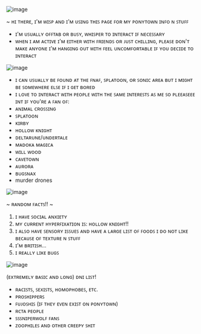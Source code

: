 ![image](https://github.com/Epicsquiddo/Epicsquiddo/assets/162918569/9570ee14-1484-4e24-aaa5-7c1250e7d4f7)



~ ʜɪ ᴛʜᴇʀᴇ, ɪ'ᴍ ᴡɪꜱᴘ ᴀɴᴅ ɪ'ᴍ ᴜꜱɪɴɢ ᴛʜɪꜱ ᴘᴀɢᴇ ꜰᴏʀ ᴍʏ ᴘᴏɴʏᴛᴏᴡɴ ɪɴꜰᴏ ɴ ꜱᴛᴜꜰꜰ
- ɪ'ᴍ ᴜꜱᴜᴀʟʟʏ ᴏꜰꜰᴛᴀʙ ᴏʀ ʙᴜꜱʏ, ᴡʜɪꜱᴘᴇʀ ᴛᴏ ɪɴᴛᴇʀᴀᴄᴛ ɪꜰ ɴᴇᴄᴇꜱꜱᴀʀʏ
- ᴡʜᴇɴ ɪ ᴀᴍ ᴀᴄᴛɪᴠᴇ ɪ'ᴍ ᴇɪᴛʜᴇʀ ᴡɪᴛʜ ꜰʀɪᴇɴᴅꜱ ᴏʀ ᴊᴜꜱᴛ ᴄʜɪʟʟɪɴɢ, ᴘʟᴇᴀꜱᴇ ᴅᴏɴ'ᴛ ᴍᴀᴋᴇ ᴀɴʏᴏɴᴇ ɪ'ᴍ ʜᴀɴɢɪɴɢ ᴏᴜᴛ ᴡɪᴛʜ ꜰᴇᴇʟ ᴜɴᴄᴏᴍꜰᴏʀᴛᴀʙʟᴇ ɪꜰ ʏᴏᴜ ᴅᴇᴄɪᴅᴇ ᴛᴏ ɪɴᴛᴇʀᴀᴄᴛ

![image](https://github.com/Epicsquiddo/Epicsquiddo/assets/162918569/93a9e684-3a0c-4137-bfd5-9a02352b3bd2)

- ɪ ᴄᴀɴ ᴜꜱᴜᴀʟʟʏ ʙᴇ ꜰᴏᴜɴᴅ ᴀᴛ ᴛʜᴇ ꜰɴᴀꜰ, ꜱᴘʟᴀᴛᴏᴏɴ, ᴏʀ ꜱᴏɴɪᴄ ᴀʀᴇᴀ ʙᴜᴛ ɪ ᴍɪɢʜᴛ ʙᴇ ꜱᴏᴍᴇᴡʜᴇʀᴇ ᴇʟꜱᴇ ɪꜰ ɪ ɢᴇᴛ ʙᴏʀᴇᴅ
- ɪ ʟᴏᴠᴇ ᴛᴏ ɪɴᴛᴇʀᴀᴄᴛ ᴡɪᴛʜ ᴘᴇᴏᴘʟᴇ ᴡɪᴛʜ ᴛʜᴇ ꜱᴀᴍᴇ ɪɴᴛᴇʀᴇꜱᴛꜱ ᴀꜱ ᴍᴇ ꜱᴏ ᴘʟᴇᴇᴀꜱᴇᴇᴇ ɪɴᴛ ɪꜰ ʏᴏᴜ'ʀᴇ ᴀ ꜰᴀɴ ᴏꜰ:
- ᴀɴɪᴍᴀʟ ᴄʀᴏꜱꜱɪɴɢ
- ꜱᴘʟᴀᴛᴏᴏɴ
- ᴋɪʀʙʏ
- ʜᴏʟʟᴏᴡ ᴋɴɪɢʜᴛ
- ᴅᴇʟᴛᴀʀᴜɴᴇ/ᴜɴᴅᴇʀᴛᴀʟᴇ
- ᴍᴀᴅᴏᴋᴀ ᴍᴀɢɪᴄᴀ
- ᴡɪʟʟ ᴡᴏᴏᴅ
- ᴄᴀᴠᴇᴛᴏᴡɴ
- ᴀᴜʀᴏʀᴀ
- ʙᴜɢꜱɴᴀx
- murder drones

![image](https://github.com/Epicsquiddo/Epicsquiddo/assets/162918569/a987db4d-fea5-4fda-825f-d4de6d2037ea)

~ ʀᴀɴᴅᴏᴍ ꜰᴀᴄᴛꜱ!! ~
1. ɪ ʜᴀᴠᴇ ꜱᴏᴄɪᴀʟ ᴀɴxɪᴇᴛʏ
2. ᴍʏ ᴄᴜʀʀᴇɴᴛ ʜʏᴘᴇʀꜰɪxᴀᴛɪᴏɴ ɪꜱ: ʜᴏʟʟᴏᴡ ᴋɴɪɢʜᴛ!!
3. ɪ ᴀʟꜱᴏ ʜᴀᴠᴇ ꜱᴇɴꜱᴏʀʏ ɪꜱꜱᴜᴇꜱ ᴀɴᴅ ʜᴀᴠᴇ ᴀ ʟᴀʀɢᴇ ʟɪꜱᴛ ᴏꜰ ꜰᴏᴏᴅꜱ ɪ ᴅᴏ ɴᴏᴛ ʟɪᴋᴇ ʙᴇᴄᴀᴜꜱᴇ ᴏꜰ ᴛᴇxᴛᴜʀᴇ ɴ ꜱᴛᴜꜰꜰ
4. ɪ'ᴍ ʙʀɪᴛɪꜱʜ...
5. ɪ ʀᴇᴀʟʟʏ ʟɪᴋᴇ ʙᴜɢꜱ
   
![image](https://github.com/Epicsquiddo/Epicsquiddo/assets/162918569/aa4d38a2-9a15-4737-940d-7390cc049532)

(ᴇxᴛʀᴇᴍᴇʟʏ ʙᴀꜱɪᴄ ᴀɴᴅ ʟᴏɴɢ) ᴅɴɪ ʟɪꜱᴛ! 
- ʀᴀᴄɪꜱᴛꜱ, ꜱᴇxɪꜱᴛꜱ, ʜᴏᴍᴏᴘʜᴏʙᴇꜱ, ᴇᴛᴄ.
- ᴘʀᴏꜱʜɪᴘᴘᴇʀꜱ
- ꜰᴜᴊᴏꜱʜɪꜱ (ɪꜰ ᴛʜᴇʏ ᴇᴠᴇɴ ᴇxɪꜱᴛ ᴏɴ ᴘᴏɴʏᴛᴏᴡɴ)
- ʀᴄᴛᴀ ᴘᴇᴏᴘʟᴇ
- ꜱꜱꜱɴɪᴘᴇʀᴡᴏʟꜰ ꜰᴀɴꜱ
- ᴢᴏᴏᴘʜɪʟᴇꜱ ᴀɴᴅ ᴏᴛʜᴇʀ ᴄʀᴇᴇᴘʏ ꜱʜɪᴛ
<!--
**Epicsquiddo/Epicsquiddo** is a ✨ _special_ ✨ repository because its `README.md` (this file) appears on your GitHub profile.

Here are some ideas to get you started:

- 🔭 I’m currently working on ...
- 🌱 I’m currently learning ...
- 👯 I’m looking to collaborate on ...
- 🤔 I’m looking for help with ...
- 💬 Ask me about ...
- 📫 How to reach me: ...
- 😄 Pronouns: ...
- ⚡ Fun fact: ...
-->
